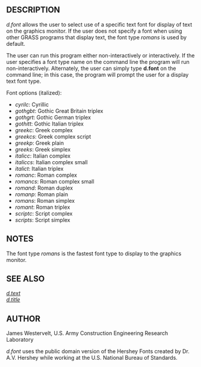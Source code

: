 ## DESCRIPTION

*d.font* allows the user to select use of a specific text font for
display of text on the graphics monitor. If the user does not specify a
font when using other GRASS programs that display text, the font type
*romans* is used by default.

The user can run this program either non-interactively or interactively.
If the user specifies a font type name on the command line the program
will run non-interactively. Alternately, the user can simply type
**d.font** on the command line; in this case, the program will prompt
the user for a display text font type.

Font options (italized):

- *cyrilc*: Cyrillic
- *gothgbt*: Gothic Great Britain triplex
- *gothgrt*: Gothic German triplex
- *gothitt*: Gothic Italian triplex
- *greekc*: Greek complex
- *greekcs*: Greek complex script
- *greekp*: Greek plain
- *greeks*: Greek simplex
- *italicc*: Italian complex
- *italiccs*: Italian complex small
- *italict*: Italian triplex
- *romanc*: Roman complex
- *romancs*: Roman complex small
- *romand*: Roman duplex
- *romanp*: Roman plain
- *romans*: Roman simplex
- *romant*: Roman triplex
- *scriptc*: Script complex
- *scripts*: Script simplex

## NOTES

The font type *romans* is the fastest font type to display to the
graphics monitor.

## SEE ALSO

*[d.text](d.text.md)*  
*[d.title](d.title.md)*

## AUTHOR

James Westervelt, U.S. Army Construction Engineering Research Laboratory

*d.font* uses the public domain version of the Hershey Fonts created by
Dr. A.V. Hershey while working at the U.S. National Bureau of Standards.

